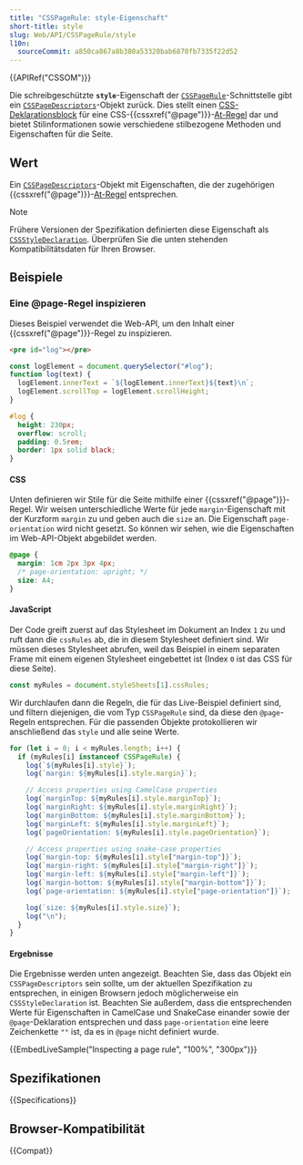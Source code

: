 ```yaml
---
title: "CSSPageRule: style-Eigenschaft"
short-title: style
slug: Web/API/CSSPageRule/style
l10n:
  sourceCommit: a850ca867a8b380a53320bab6870fb7335f22d52
---
```


{{APIRef("CSSOM")}}

Die schreibgeschützte **`style`**-Eigenschaft der [`CSSPageRule`](/de/docs/Web/API/CSSPageRule)-Schnittstelle gibt ein [`CSSPageDescriptors`](/de/docs/Web/API/CSSPageDescriptors)-Objekt zurück. 
Dies stellt einen [CSS-Deklarationsblock](/de/docs/Web/API/CSS_Object_Model/CSS_Declaration_Block) für eine CSS-{{cssxref("@page")}}-[At-Regel](/de/docs/Web/CSS/CSS_syntax/At-rule) dar und bietet Stilinformationen sowie verschiedene stilbezogene Methoden und Eigenschaften für die Seite.

## Wert

Ein [`CSSPageDescriptors`](/de/docs/Web/API/CSSPageDescriptors)-Objekt mit Eigenschaften, die der zugehörigen {{cssxref("@page")}}-[At-Regel](/de/docs/Web/CSS/CSS_syntax/At-rule) entsprechen.

> [!NOTE]
> Frühere Versionen der Spezifikation definierten diese Eigenschaft als [`CSSStyleDeclaration`](/de/docs/Web/API/CSSStyleDeclaration).
> Überprüfen Sie die unten stehenden Kompatibilitätsdaten für Ihren Browser.

## Beispiele

### Eine @page-Regel inspizieren

Dieses Beispiel verwendet die Web-API, um den Inhalt einer {{cssxref("@page")}}-Regel zu inspizieren.

```html hidden
<pre id="log"></pre>
```

```js hidden
const logElement = document.querySelector("#log");
function log(text) {
  logElement.innerText = `${logElement.innerText}${text}\n`;
  logElement.scrollTop = logElement.scrollHeight;
}
```

```css hidden
#log {
  height: 230px;
  overflow: scroll;
  padding: 0.5rem;
  border: 1px solid black;
}
```

#### CSS

Unten definieren wir Stile für die Seite mithilfe einer {{cssxref("@page")}}-Regel.
Wir weisen unterschiedliche Werte für jede `margin`-Eigenschaft mit der Kurzform `margin` zu und geben auch die `size` an.
Die Eigenschaft `page-orientation` wird nicht gesetzt.
So können wir sehen, wie die Eigenschaften im Web-API-Objekt abgebildet werden.

```css
@page {
  margin: 1cm 2px 3px 4px;
  /* page-orientation: upright; */
  size: A4;
}
```

#### JavaScript

Der Code greift zuerst auf das Stylesheet im Dokument an Index `1` zu und ruft dann die `cssRules` ab, die in diesem Stylesheet definiert sind.
Wir müssen dieses Stylesheet abrufen, weil das Beispiel in einem separaten Frame mit einem eigenen Stylesheet eingebettet ist (Index `0` ist das CSS für diese Seite).

```js
const myRules = document.styleSheets[1].cssRules;
```

Wir durchlaufen dann die Regeln, die für das Live-Beispiel definiert sind, und filtern diejenigen, die vom Typ `CSSPageRule` sind, da diese den `@page`-Regeln entsprechen.
Für die passenden Objekte protokollieren wir anschließend das `style` und alle seine Werte.

```js
for (let i = 0; i < myRules.length; i++) {
  if (myRules[i] instanceof CSSPageRule) {
    log(`${myRules[i].style}`);
    log(`margin: ${myRules[i].style.margin}`);

    // Access properties using CamelCase properties
    log(`marginTop: ${myRules[i].style.marginTop}`);
    log(`marginRight: ${myRules[i].style.marginRight}`);
    log(`marginBottom: ${myRules[i].style.marginBottom}`);
    log(`marginLeft: ${myRules[i].style.marginLeft}`);
    log(`pageOrientation: ${myRules[i].style.pageOrientation}`);

    // Access properties using snake-case properties
    log(`margin-top: ${myRules[i].style["margin-top"]}`);
    log(`margin-right: ${myRules[i].style["margin-right"]}`);
    log(`margin-left: ${myRules[i].style["margin-left"]}`);
    log(`margin-bottom: ${myRules[i].style["margin-bottom"]}`);
    log(`page-orientation: ${myRules[i].style["page-orientation"]}`);

    log(`size: ${myRules[i].style.size}`);
    log("\n");
  }
}
```

#### Ergebnisse

Die Ergebnisse werden unten angezeigt.
Beachten Sie, dass das Objekt ein `CSSPageDescriptors` sein sollte, um der aktuellen Spezifikation zu entsprechen, in einigen Browsern jedoch möglicherweise ein `CSSStyleDeclaration` ist.
Beachten Sie außerdem, dass die entsprechenden Werte für Eigenschaften in CamelCase und SnakeCase einander sowie der `@page`-Deklaration entsprechen und dass `page-orientation` eine leere Zeichenkette `""` ist, da es in `@page` nicht definiert wurde.

{{EmbedLiveSample("Inspecting a page rule", "100%", "300px")}}

## Spezifikationen

{{Specifications}}

## Browser-Kompatibilität

{{Compat}}
